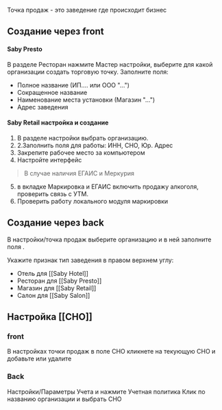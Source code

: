 Точка продаж - это заведение где происходит бизнес

## Создание через front
#### Saby Presto
В разделе Ресторан нажмите Мастер настройки, выберите для какой организации создать торговую точку.
Заполните поля: 
- Полное название (ИП.... или ООО "...")
- Сокращенное название
- Наименование места установки (Магазин "...")
- Адрес заведения

#### Saby Retail настройка и создание
1. В разделе настройки выбрать организацию. 
2. 2.Заполнить поля для работы: ИНН, СНО, Юр. Адрес 
3. Закрепите рабочее место за компьютером
4. Настройте интерфейс
> В случае наличия ЕГАИС и Меркурия 
5. в вкладке Маркировка и ЕГАИС включить продажу алкоголя, проверить связь с УТМ.
6. Проверить работу локального модуля маркировки



## Создание через back

В настройки/точка продаж выберите организацию и в ней заполните поля .

Укажите признак тип заведения в правом верхнем углу:
- Отель для [[Saby Hotel]]
- Ресторан для [[Saby Presto]]
- Магазин для [[Saby Retail]]
- Салон для [[Saby Salon]]

## Настройка [[СНО]]
### front 
В настройках точки продаж в поле СНО кликнете на текующую СНО и добавьте или удалите

### Back
Настройки/Параметры Учета и нажмите Учетная политика
Клик по названию организации и выбрать СНО
